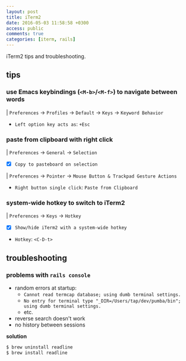 ```yaml
---
layout: post
title: iTerm2
date: 2016-05-03 11:58:58 +0300
access: public
comments: true
categories: [iterm, rails]
---
```


iTerm2 tips and troubleshooting.

<!-- more -->

tips
----

### use Emacs keybindings (`<M-b>`/`<M-f>`) to navigate between words

| `Preferences` → `Profiles` → `Default` → `Keys` → `Keyword Behavior`

- `Left option key acts as`: `+Esc`

### paste from clipboard with right click

| `Preferences` → `General` → `Selection`

- [x] `Copy to pasteboard on selection`

| `Preferences` → `Pointer` → `Mouse Button & Trackpad Gesture Actions`

- `Right button single click`: `Paste from Clipboard`

### system-wide hotkey to switch to iTerm2

| `Preferences` → `Keys` → `Hotkey`

- [x] `Show/hide iTerm2 with a system-wide hotkey`
- `Hotkey`: `<C-D-t>`

troubleshooting
---------------

### problems with `rails console`

- random errors at startup:
  - `Cannot read termcap database; using dumb terminal settings.`
  - `No entry for terminal type "_DIR=/Users/tap/dev/pumba/bin"; using dumb terminal settings.`
  - etc.
- reverse search doesn't work
- no history between sessions

**solution**

```sh
$ brew uninstall readline
$ brew install readline
```
